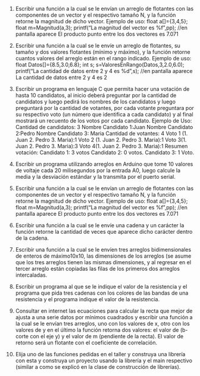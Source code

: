 1. Escribir una función a la cual se le envían un arreglo de flotantes con las componentes de
   un vector y el respectivo tamaño N, y la función retorne la magnitud de dicho vector.
   Ejemplo de uso:
   float a[]={3,4,5};
   float m=Magnitud(a,3);
   printf(“La magnitud del vector es %f”,pp);
   //en pantalla aparece El producto punto entre los dos vectores es 7.071


2. Escribir una función a la cual se le envíe un arreglo de flotantes, su tamaño y dos valores
   flotantes (mínimo y máximo), y la función retorne cuantos valores del arreglo están en el
   rango indicado.
   Ejemplo de uso:
   float Datos[]={8.5,3.0,6.8};
   int s;
   s=ValoresEnRango(Datos,3,2.0,6.0);
   printf(“La cantidad de datos entre 2 y 4 es %d”,s);
   //en pantalla aparece La cantidad de datos entre 2 y 4 es 2


3. Escribir un programa en lenguaje C que permita hacer una votación de hasta 10
   candidatos, al inicio deberá preguntar por la cantidad de candidatos y luego pedirá los
   nombres de los candidatos y luego preguntará por la cantidad de votantes, por cada
   votante preguntara por su respectivo voto (un número que identifica a cada candidato) y
   al final mostrará un recuento de los votos por cada candidato.
   Ejemplo de Uso:
   Cantidad de candidatos: 3
   Nombre Candidato 1:Juan
   Nombre Candidato 2:Pedro
   Nombre Candidato 3: Maria
   Cantidad de votantes: 4
   Voto 1 (1. Juan 2. Pedro 3. Maria):1
   Voto 2 (1. Juan 2. Pedro 3. Maria):1
   Voto 3(1. Juan 2. Pedro 3. Maria):3
   Voto 4(1. Juan 2. Pedro 3. Maria):1
   Resumen votación:
   Candidato 1: 3 votos
   Candidato 2: 0 votos.
   Candidato 3: 1 Voto.


4. Escribir un programa utilizando arreglos en Arduino que tome 10 valores de voltaje cada
   20 milisegundos por la entrada A0, luego calcule la media y la desviación estándar y la
   transmita por el puerto serial.


5. Escribir una función a la cual se le envían un arreglo de flotantes con las componentes de
   un vector y el respectivo tamaño N, y la función retorne la magnitud de dicho vector.
   Ejemplo de uso:
   float a[]={3,4,5};
   float m=Magnitud(a,3);
   printf(“La magnitud del vector es %f”,pp);
   //en pantalla aparece El producto punto entre los dos vectores es 7.071



6. Escribir una función a la cual se le envíe una cadena y un carácter la función retorne la
   cantidad de veces que aparece dicho carácter dentro de la cadena.


7. Escribir una función a la cual se le envíen tres arreglos bidimensionales de enteros de
   máximo10x10, las dimensiones de los arreglos (se asume que los tres arreglos tienen las
   mismas dimensiones, y al regresar en el tercer arreglo están copiadas las filas de los
   primeros dos arreglos intercaladas.


8. Escribir un programa al que se le indique el valor de la resistencia y el programa que pida
   tres cadenas con los colores de las bandas de una resistencia y el programa indique el
   valor de la resistencia.


9. Consultar en internet las ecuaciones para calcular la recta que mejor de ajusta a una serie
   datos por mínimos cuadrados y escribir una función a la cual se le envían tres arreglos, uno
   con los valores de x, otro con los valores de y en el último la función retorna dos valores:
   el valor de (b- corte con el eje y) y el valor de m (pendiente de la recta). El valor de retorno
   será un flotante con el coeficiente de correlación.


10. Elija uno de las funciones pedidas en el taller y construya una librería con esta y construya
    un proyecto usando la librería y el main respectivo (similar a como se explicó en la clase de
    construcción de librerías).